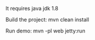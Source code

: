 It requires java jdk 1.8


Build the project:
mvn clean install  


Run demo:
mvn -pl web jetty:run
